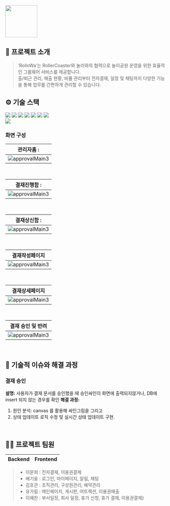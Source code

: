 
<img src="https://github.com/leeyechanbal/RolloWa/assets/153481748/456bbb2e-d41f-4e61-9f10-87aff157ebb0"  height="100px">
<br />

## 📝 프로젝트 소개
> ‘RolloWa’는 RollerCoaster와 놀러와의 협력으로 놀이공원 운영을 위한 효율적인 그룹웨어 서비스를 제공합니다.<br>
출/퇴근 관리, 매출 현황, 비품 관리부터 전자결재, 일정 및 채팅까지 다양한 기능을 통해 업무를 간편하게 관리할 수 있습니다.

## ⚙ 기술 스택
<div>
<img src="https://img.shields.io/badge/java-007396?style=flat-square&logo=java&logoColor=white"/>
<img src="https://img.shields.io/badge/Spring Security-6DB33F?style=for-the-badge&logo=Spring Security&logoColor=white"> 
<img src="https://img.shields.io/badge/HTML5-E34F26?style=flat-square&logo=html5&logoColor=white"/> 
<img src="https://img.shields.io/badge/CSS3-1572B6?style=flat-square&logo=css3&logoColor=white"/> 
<img src="https://img.shields.io/badge/JavaScript-F7DF1E?style=flat-square&logo=javascript&logoColor=black"/> 
<img src="https://img.shields.io/badge/jQuery-0769AD?style=flat-square&logo=jQuery&logoColor=white"/> 
<img src="https://img.shields.io/badge/Oracle-4479A1?style=for-the-badge&logo=Oracle&logoColor=white"> <br>
<img src="https://img.shields.io/badge/Apache Tomcat-F8DC75?style=flat-square&logo=apachetomcat&logoColor=black"/>
</div>

### 화면 구성
|관리자홈 : |
|:---:|
|![approvalMain3](https://github.com/lmh5658/RolloWa/assets/153481805/309fb06a-f941-451e-b818-9bc2ab4bef66)|
<br />

|결재진행함 : |
|:---:|
|![approvalMain3](https://github.com/lmh5658/RolloWa/assets/153481805/309fb06a-f941-451e-b818-9bc2ab4bef66)|
<br />

|결재상신함 : |
|:---:|
|![approvalMain3](https://github.com/lmh5658/RolloWa/assets/153481805/309fb06a-f941-451e-b818-9bc2ab4bef66)|
<br />

|결재작성페이지|
|:---:|
|![approvalMain3](https://github.com/lmh5658/RolloWa/assets/153481805/309fb06a-f941-451e-b818-9bc2ab4bef66)|
<br />

|결재상세페이지|
|:---:|
|![approvalMain3](https://github.com/lmh5658/RolloWa/assets/153481805/309fb06a-f941-451e-b818-9bc2ab4bef66)|
<br />

|결재 승인 및 반려|
|:---:|
|![approvalMain3](https://github.com/lmh5658/RolloWa/assets/153481805/309fb06a-f941-451e-b818-9bc2ab4bef66)|
<br />


## 🤔 기술적 이슈와 해결 과정
### 결재 승인
**설명:** 사용자가 결재 문서를 승인했을 때 승인싸인이 화면에 출력되지않거나, DB에 insert 되지 않는 경우를 확인
**해결 과정:**
1. 원인 분석: canvas 를 활용해 싸인그림을 그리고  
2. 상태 업데이트 로직 수정 및 실시간 상태 업데이트 구현.

<br />

## 💁‍♂️ 프로젝트 팀원
|Backend|Frontend|
|:---:|:---:|
> - 이문희 : 전자결재, 이용권결제
> - 배기웅 : 로그인, 마이페이지, 알림, 채팅
> - 김호관 : 조직관리, 구성원관리, 예약관리
> - 유가림 : 메인페이지, 게시판, 어트랙션, 이용권매출
> - 이예찬 : 부서일정, 회사 일정, 휴가 신청, 휴가 결재, 이용권결제}
